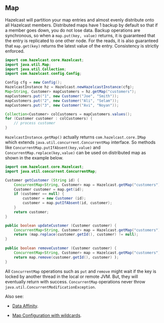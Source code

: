 

## Map


Hazelcast will partition your map entries and almost evenly distribute onto all Hazelcast members. Distributed maps have 1 backup by default so that if a member goes down, you do not lose data. Backup operations are synchronous, so when a `map.put(key, value)` returns, it is guaranteed that the entry is replicated to one other node. For the reads, it is also guaranteed that `map.get(key)` returns the latest value of the entry. Consistency is strictly enforced.

```java
import com.hazelcast.core.Hazelcast;
import java.util.Map;
import java.util.Collection;
import com.hazelcast.config.Config;

Config cfg = new Config();
HazelcastInstance hz = Hazelcast.newHazelcastInstance(cfg);
Map<String, Customer> mapCustomers = hz.getMap("customers");
mapCustomers.put("1", new Customer("Joe", "Smith"));
mapCustomers.put("2", new Customer("Ali", "Selam"));
mapCustomers.put("3", new Customer("Avi", "Noyan"));

Collection<Customer> colCustomers = mapCustomers.values();
for (Customer customer : colCustomers) {
    // process customer
}
```

`HazelcastInstance.getMap()` actually returns `com.hazelcast.core.IMap` which extends `java.util.concurrent.ConcurrentMap` interface. So methods like `ConcurrentMap.putIfAbsent(key,value)` and `ConcurrentMap.replace(key,value)` can be used on distributed map as shown in the example below.

```java
import com.hazelcast.core.Hazelcast;
import java.util.concurrent.ConcurrentMap;

Customer getCustomer (String id) {
    ConcurrentMap<String, Customer> map = Hazelcast.getMap("customers");
    Customer customer = map.get(id);
    if (customer == null) {
        customer = new Customer (id);
        customer = map.putIfAbsent(id, customer);
    }
    return customer;
}               

public boolean updateCustomer (Customer customer) {
    ConcurrentMap<String, Customer> map = Hazelcast.getMap("customers");
    return (map.replace(customer.getId(), customer) != null);            
}
                
public boolean removeCustomer (Customer customer) {
    ConcurrentMap<String, Customer> map = Hazelcast.getMap("customers");
    return map.remove(customer.getId(), customer) );           
}
```

All `ConcurrentMap` operations such as `put` and `remove` might wait if the key is locked by another thread in the local or remote JVM. But, they will eventually return with success. `ConcurrentMap` operations never throw `java.util.ConcurrentModificationException`.

Also see:

-   [Data Affinity](#data-affinity).

-   [Map Configuration with wildcards](#wildcard-configuration).


